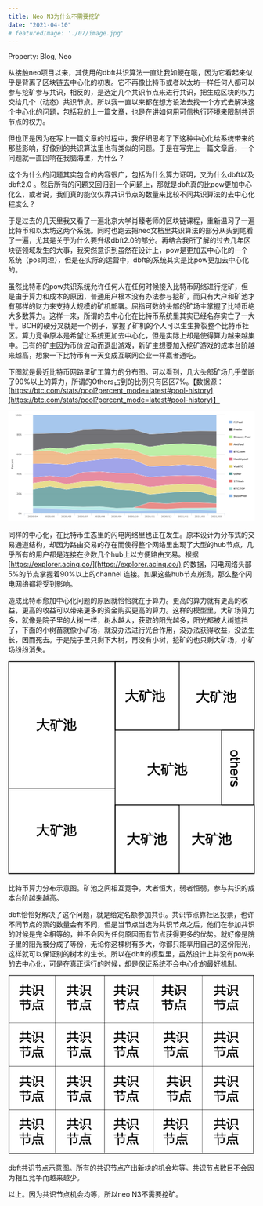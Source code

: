 ```yaml
---
title: Neo N3为什么不需要挖矿
date: "2021-04-10"
# featuredImage: './07/image.jpg'
---
```


Property: Blog, Neo

从接触neo项目以来，其使用的dbft共识算法一直让我如鲠在喉，因为它看起来似乎是背离了区块链去中心化的初衷。它不再像比特币或者以太坊一样任何人都可以参与挖矿参与共识，相反的，是选定几个共识节点来进行共识，把生成区块的权力交给几个（动态）共识节点。所以我一直以来都在想方设法去找一个方式去解决这个中心化的问题，包括我的上一篇文章，也是在讲如何用可信执行环境来限制共识节点的权力。

但也正是因为在写上一篇文章的过程中，我仔细思考了下这种中心化给系统带来的那些影响，好像别的共识算法里也有类似的问题。于是在写完上一篇文章后，一个问题就一直回响在我脑海里，为什么？

这个为什么的问题其实包含的内容很广，包括为什么算力证明，又为什么dbft以及dbft2.0 。然后所有的问题又回归到一个问题上，那就是dbft真的比pow更加中心化么，或者说，我们真的能仅仅靠共识节点的数量来比较不同共识算法的去中心化程度么？

于是过去的几天里我又看了一遍北京大学肖臻老师的区块链课程，重新温习了一遍比特币和以太坊这两个系统。同时也跑去把neo文档里共识算法的部分从头到尾看了一遍，尤其是关于为什么要升级dbft2.0的部分。再结合我所了解的过去几年区块链领域发生的大事，我突然意识到虽然在设计上，pow是更加去中心化的一个系统（pos同理），但是在实际的运营中，dbft的系统其实是比pow更加去中心化的。

虽然比特币的pow共识系统允许任何人在任何时候接入比特币网络进行挖矿，但是由于算力和成本的原因，普通用户根本没有办法参与挖矿，而只有大户和矿池才有那样的财力来支持大规模的矿机部署。屈指可数的头部的矿场主掌握了比特币绝大多数算力。这样一来，所谓的去中心化在比特币系统里其实已经名存实亡了一大半。BCH的硬分叉就是一个例子，掌握了矿机的个人可以生生撕裂整个比特币社区。算力竞争原本是希望让系统更加去中心化，但是实际上却是使得算力越来越集中。已有的矿主因为币价波动而退出游戏，新矿主想要加入挖矿游戏的成本台阶越来越高，想象一下比特币有一天变成互联网企业一样赢者通吃。

下图就是最近比特币网路里矿工算力的分布图。可以看到，几大头部矿场几乎垄断了90%以上的算力，所谓的Others占到的比例只有区区7%。【数据源：[https://btc.com/stats/pool?percent_mode=latest#pool-history](https://btc.com/stats/pool?percent_mode=latest#pool-history)】

![10/Screen_Shot_2021-04-10_at_8.55.13_AM.png](10/Screen_Shot_2021-04-10_at_8.55.13_AM.png)

同样的中心化，在比特币生态里的闪电网络里也正在发生。原本设计为分布式的交易通道结构，却因为路由交易的存在而使得整个网络里出现了大型的hub节点，几乎所有的用户都是连接在少数几个hub上以方便路由交易。根据 [https://explorer.acinq.co/](https://explorer.acinq.co/) 的数据，闪电网络头部5%的节点掌握着90%以上的channel 连接。如果这些hub节点崩溃，那么整个闪电网络都将受到影响。

造成比特币愈加中心化问题的原因就恰恰就在于算力。更高的算力就有更高的收益，更高的收益可以带来更多的资金购买更高的算力。这样的模型里，大矿场算力多，就像是院子里的大树一样，树木越大，获取的阳光越多，阳光都被大树遮挡了，下面的小树苗就像小矿场，就没办法进行光合作用，没办法获得收益，没法生长，因而死去。于是院子里只剩下大树，再没有小树，挖矿的也只剩大矿场，小矿场纷纷消失。

![10/bitcoin.png](10/bitcoin.png)

比特币算力分布示意图。矿池之间相互竞争，大者恒大，弱者恒弱，参与共识的成本台阶越来越高。

dbft恰恰好解决了这个问题，就是给定名额参加共识。共识节点靠社区投票，也许不同节点的票的数量会有不同，但是当节点当选为共识节点之后，他们在参加共识的时候是完全相等的，并不会因为任何原因而有节点获得更多的优势。就好像是院子里的阳光被分成了等份，无论你这棵树有多大，你都只能享用自己的这份阳光，这样就可以保证别的树木的生长。所以在dbft的模型里，虽然设计上并没有pow来的去中心化，可是在真正运行的时候，却是保证系统不会中心化的最好机制。

![10/neo.png](10/neo.png)

dbft共识节点示意图。所有的共识节点产出新块的机会均等。共识节点数目不会因为相互竞争而越来越少。

以上。因为共识节点机会均等，所以neo N3不需要挖矿。